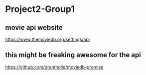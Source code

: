 # Project2-Group1

## movie api website
https://www.themoviedb.org/settings/api

## this might be freaking awesome for the api
https://github.com/grantholle/moviedb-promise

